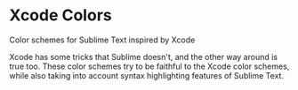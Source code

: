 # Xcode Colors
Color schemes for Sublime Text inspired by Xcode

Xcode has some tricks that Sublime doesn't, and the other way around is true too. These color schemes try to be faithful to the Xcode color schemes, while also taking into account syntax highlighting features of Sublime Text.
